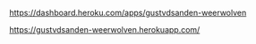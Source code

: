 https://dashboard.heroku.com/apps/gustvdsanden-weerwolven

https://gustvdsanden-weerwolven.herokuapp.com/
